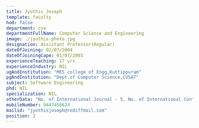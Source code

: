```yaml
---
title: Jyothis Joseph
template: faculty
hod: false
department: cse
departmentFullName: Computer Science and Engineering
image: ./jyothis-photo.jpg
designation: Assistant Professor(Regular)
dateOfJoining: 02/07/2004
dateOfJoiningCape: 01/07/2003
experienceTeaching: 17 yrs
experienceIndustry: NIL
ugAndInstitution: "MES college of Engg,Kuttippuram"
pgAndInstitution: "Dept.of Computer Science,CUSAT"
subject: Software Engineering
phd: NIL
specialization: NIL
otherData: "No. of International Journal - 5, No. of International Conferences - 1, No.of national conferences - 2"
mobileNumber: 9447456624
mailid: "jyothisjoseph@rediffmail.com"
position: 2
---
```

